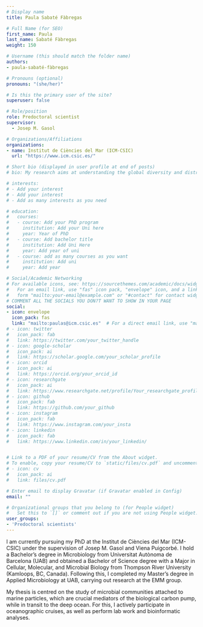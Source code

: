 ```yaml
---
# Display name
title: Paula Sabaté Fàbregas

# Full Name (for SEO)
first_name: Paula
last_name: Sabaté Fàbregas
weight: 150

# Username (this should match the folder name)
authors:
- paula-sabaté-fàbregas

# Pronouns (optional)
pronouns: "(she/her)"

# Is this the primary user of the site?
superuser: false

# Role/position
role: Predoctoral scientist
supervisor: 
  - Josep M. Gasol

# Organizations/Affiliations
organizations:
- name: Institut de Ciències del Mar (ICM-CSIC)
  url: "https://www.icm.csic.es/"

# Short bio (displayed in user profile at end of posts)
# bio: My research aims at understanding the global diversity and distribution of eukaryotic and prokaryotic microbes employing curated phylogenetic frameworks focusing on novel environmental taxa.

# interests:
# - Add your interest
# - Add your interest
# - Add as many interests as you need

# education:
#   courses:
#   - course: Add your PhD program
#     institution: Add your Uni here
#     year: Year of PhD
#   - course: Add bachelor title
#     institution: Add Uni Here
#     year: Add year of uni
#   - course: add as many courses as you want
#     institution: Add uni
#     year: Add year

# Social/Academic Networking
# For available icons, see: https://sourcethemes.com/academic/docs/widgets/#icons
#   For an email link, use "fas" icon pack, "envelope" icon, and a link in the
#   form "mailto:your-email@example.com" or "#contact" for contact widget.
# COMMENT ALL THE SOCIALS YOU DON?T WANT TO SHOW IN YOUR PAGE
social:
- icon: envelope
  icon_pack: fas
  link: "mailto:paulas@icm.csic.es"  # For a direct email link, use "mailto:test@example.org".
# - icon: twitter
#   icon_pack: fab
#   link: https://twitter.com/your_twitter_handle
# - icon: google-scholar
#   icon_pack: ai
#   link: https://scholar.google.com/your_scholar_profile
# - icon: orcid
#   icon_pack: ai
#   link: https://orcid.org/your_orcid_id
# - icon: researchgate
#   icon_pack: ai
#   link: https://www.researchgate.net/profile/Your_researchgate_profile
# - icon: github
#   icon_pack: fab
#   link: https://github.com/your_github
# - icon: instagram
#   icon_pack: fab
#   link: https://www.instagram.com/your_insta
# - icon: linkedin
#   icon_pack: fab
#   link: https://www.linkedin.com/in/your_linkedin/


# Link to a PDF of your resume/CV from the About widget.
# To enable, copy your resume/CV to `static/files/cv.pdf` and uncomment the lines below.
# - icon: cv
#   icon_pack: ai
#   link: files/cv.pdf

# Enter email to display Gravatar (if Gravatar enabled in Config)
email: ""

# Organizational groups that you belong to (for People widget)
#   Set this to `[]` or comment out if you are not using People widget.
user_groups:
- 'Predoctoral scientists'
---
```

I am currently pursuing my PhD at the Institut de Ciències del Mar (ICM-CSIC) under the supervision of Josep M. Gasol and Viena Puigcorbé. I hold a Bachelor’s degree in Microbiology from Universitat Autònoma de Barcelona (UAB) and obtained a Bachelor of Science degree with a Major in Cellular, Molecular, and Microbial Biology from Thompson River University (Kamloops, BC, Canada). Following this, I completed my Master’s degree in Applied Microbiology at UAB, carrying out research at the EMM group.

My thesis is centred on the study of microbial communities attached to marine particles, which are crucial mediators of the biological carbon pump, while in transit to the deep ocean. For this, I actively participate in oceanographic cruises, as well as perform lab work and bioinformatic analyses.
